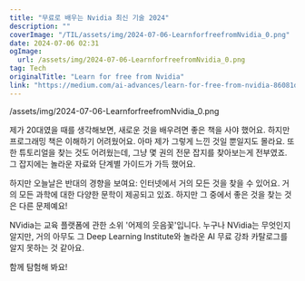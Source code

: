 ```yaml
---
title: "무료로 배우는 Nvidia 최신 기술 2024"
description: ""
coverImage: "/TIL/assets/img/2024-07-06-LearnforfreefromNvidia_0.png"
date: 2024-07-06 02:31
ogImage:
  url: /assets/img/2024-07-06-LearnforfreefromNvidia_0.png
tag: Tech
originalTitle: "Learn for free from Nvidia"
link: "https://medium.com/ai-advances/learn-for-free-from-nvidia-86081dd4a1a1"
---
```


/assets/img/2024-07-06-LearnforfreefromNvidia_0.png

제가 20대였을 때를 생각해보면, 새로운 것을 배우려면 좋은 책을 사야 했어요. 하지만 프로그래밍 책은 이해하기 어려웠어요. 아마 제가 그렇게 느낀 것일 뿐일지도 몰라요. 또한 튜토리얼을 찾는 것도 어려웠는데, 그냥 몇 권의 전문 잡지를 찾아보는게 전부였죠. 그 잡지에는 놀라운 자료와 단계별 가이드가 가득 했어요.

하지만 오늘날은 반대의 경향을 보여요: 인터넷에서 거의 모든 것을 찾을 수 있어요. 거의 모든 과학에 대한 다양한 문학이 제공되고 있죠. 하지만 그 중에서 좋은 것을 찾는 것은 다른 문제예요!

NVidia는 교육 플랫폼에 관한 소위 '어제의 웃음꽃'입니다. 누구나 NVidia는 무엇인지 알지만, 거의 아무도 그 Deep Learning Institute와 놀라운 AI 무료 강좌 카탈로그를 알지 못하는 것 같아요.

<!-- TIL 수평 -->

<ins class="adsbygoogle"
     style="display:block"
     data-ad-client="ca-pub-4877378276818686"
     data-ad-slot="1549334788"
     data-ad-format="auto"
     data-full-width-responsive="true"></ins>

<script>
(adsbygoogle = window.adsbygoogle || []).push({});
</script>

함께 탐험해 봐요!
